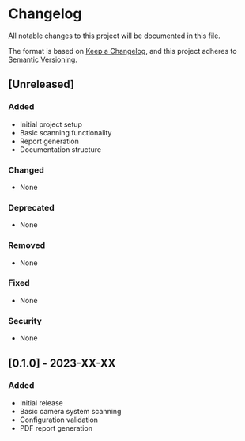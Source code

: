 # Changelog

All notable changes to this project will be documented in this file.

The format is based on [Keep a Changelog](https://keepachangelog.com/en/1.0.0/),
and this project adheres to [Semantic Versioning](https://semver.org/spec/v2.0.0.html).

## [Unreleased]

### Added
- Initial project setup
- Basic scanning functionality
- Report generation
- Documentation structure

### Changed
- None

### Deprecated
- None

### Removed
- None

### Fixed
- None

### Security
- None

## [0.1.0] - 2023-XX-XX

### Added
- Initial release
- Basic camera system scanning
- Configuration validation
- PDF report generation

